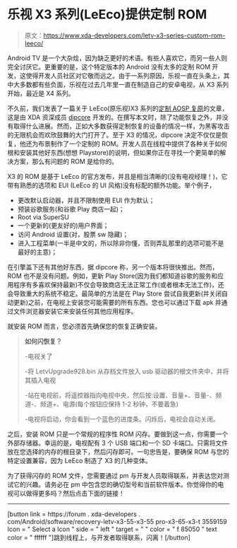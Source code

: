 # 乐视 X3 系列(LeEco)提供定制 ROM

> 原文：<https://www.xda-developers.com/letv-x3-series-custom-rom-leeco/>

Android TV 是一个大杂烩，因为缺乏更好的术语。有些人喜欢它，而另一些人则完全讨厌它。更重要的是，这个特定版本的 Android 没有太多的定制 ROM 开发，这使得开发人员社区对它敬而远之。由于一系列原因，乐视一直在头条上，其中大多数都有些负面，乐视在过去几年里一直在制造自己的安卓电视，从 X3 系列开始，最近是 X4 系列。

不久前，我们发表了一篇关于 LeEco(原乐视)X3 系列的[定制 AOSP 复原](https://www.xda-developers.com/xda-external-link/custom-recovery-available-for-the-letv-super3-series/)的文章，这是由 XDA 资深成员 [dipcore](https://forum.xda-developers.com/member.php?u=6810881) 开发的。在撰写本文时，除了功能恢复之外，并没有取得什么进展。然而，正如大多数获得定制恢复的设备的情况一样，为黑客攻击的无限机会而欢欣鼓舞的大门打开了。至于 X3 的情况，dipcore 决定不仅仅是恢复，他还为布景制作了一个定制的 ROM。开发人员在线程中提供了各种关于如何根和安装其他好东西(想想 Playstore)的说明，但如果你正在寻找一个更简单的解决方案，那么有问题的 ROM 是给你的。

X3 的 ROM 是基于 LeEco 的官方发布，并且是相当清晰的(没有电视经理！)，它带有熟悉的选项和 EUI (LeEco 的 UI 风格)没有标配的额外功能。举个例子，

*   更改默认启动器，并且不限制使用 EUI 作为默认；
*   预装谷歌服务(和谷歌 Play 商店一起)；
*   Root via SuperSU
*   一个更新的(更友好的)用户界面；
*   访问 Android 设置(对，股票 sw 隐藏)；
*   进入工程菜单(一半是中文的，所以除非你懂，否则弄乱那里的选项可能不是最好的主意)；

在引擎盖下还有其他好东西，据 dipcore 称，另一个版本将很快推出。然而，ROM 也不是没有问题。例如，更新 Play Store(因为我们都知道谷歌的服务和应用程序有多喜欢保持最新)不仅会导致商店无法正常工作(或者根本无法工作)，还会导致重大的系统不稳定。最简单的方法是在 Play Store 尝试自我更新(并关闭自动更新)之前，在电视上安装您可能需要的所有东西。您也可以通过下载 apk 并通过文件浏览器安装它来安装任何其他应用程序。

就安装 ROM 而言，您必须首先确保您的恢复正确安装。

> **如何闪恢复？**
> 
> -电视关了
> 
> -将 LetvUpgrade928.bin 从存档文件放入 usb 驱动器的根文件夹中，并将其插入电视
> 
> -站在电视前，将遥控器指向电视中央，然后按:设置、音量+、音量-、频道-、频道+、电源(每个按钮应保持 1-2 秒钟，不要着急)
> 
> -电视将启动，你会看到一个蓝色的进度条。闪烁后，电视会自动关闭。

之后，安装 ROM 只是一个常规的程序性 ROM 闪存。要做到这一点，你需要一个外部存储器。幸运的是，电视配有 3 个 USB 端口和一个 SD 卡端口。只需将文件放在您选择的内存的根目录下，然后闪存即可。一句忠告是，要确保 ROM 与您的特定设置兼容，因为 LeEco 制造了 X3 的几种变体。

为了获得闪存的 ROM 文件，您需要通过 pm 与开发人员取得联系，并表达您对测试它的兴趣。请务必在 pm 中包含您的确切型号和当前软件版本。你觉得你的电视可以做得更多吗？然后点击下面的链接！

* * *

[button link = https://forum . xda-developers . com/Android/software/recovery-letv-x3-55-x3-55 pro-x3-65-x3-t 3559159 Icon = " Select a Icon " side = " left " target = " " color = " f 85050 " text color = " ffffff "]跳到线程上，与开发者取得联系，闪离！[/button]
